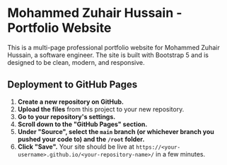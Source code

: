 # Mohammed Zuhair Hussain - Portfolio Website

This is a multi-page professional portfolio website for Mohammed Zuhair Hussain, a software engineer. The site is built with Bootstrap 5 and is designed to be clean, modern, and responsive.

## Deployment to GitHub Pages

1.  **Create a new repository on GitHub.**
2.  **Upload the files** from this project to your new repository.
3.  **Go to your repository's settings.**
4.  **Scroll down to the "GitHub Pages" section.**
5.  **Under "Source", select the `main` branch (or whichever branch you pushed your code to) and the `/root` folder.**
6.  **Click "Save".** Your site should be live at `https://<your-username>.github.io/<your-repository-name>/` in a few minutes.
